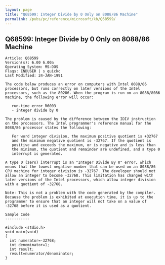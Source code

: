 ```yaml
---
layout: page
title: "Q68599: Integer Divide by 0 Only on 8088/86 Machine"
permalink: /pubs/pc/reference/microsoft/kb/Q68599/
---
```


## Q68599: Integer Divide by 0 Only on 8088/86 Machine

	Article: Q68599
	Version(s): 6.00 6.00a
	Operating System: MS-DOS
	Flags: ENDUSER | s_quickc
	Last Modified: 24-JAN-1991
	
	The code below produces an error on computers with Intel 8088/86
	processors, but runs correctly on later versions of the Intel
	processors, such as the 80286. When the program is run on an 8088/8086
	machine, the following error will occur:
	
	   run-time error R6003
	   - integer divide by 0
	
	The problem is caused by the difference between the IDIV instruction
	on the processors. The Intel programmer's reference manual for the
	8088/86 processor states the following:
	
	   For word integer division, the maximum positive quotient is +32767
	   and the minimum negative quotient is -32767. If the quotient is
	   positive and exceeds the maximum, or is negative and is less than
	   the minimum, the quotient and remainder are undefined, and a type 0
	   interrupt is generated.
	
	A type 0 (zero) interrupt is an "Integer Divide By 0" error, which
	means that the lowest negative number that can be used on an 8088/86
	CPU machine for integer division is -32767. The developer should not
	allow an integer to become -32768. This limitation has changed with
	later versions of the Intel processors, which allow integer division
	with a quotient of -32768.
	
	Note: This is not a problem with the code generated by the compiler.
	Because the problem is exhibited at execution time, it is up to the
	programmer to ensure that an integer will not take on a value of
	-32768 before it is used as a quotient.
	
	Sample Code
	-----------
	
	#include <stdio.h>
	void main(void)
	{
	  int numerator=-32768;
	  int denominator=1;
	  int result;
	  result=numerator/denominator;
	}
